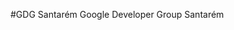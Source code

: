 
[comment]: <> ( 20160427 )
[comment]: <> ( gdg )
[comment]: <> ( https://plus.google.com/112108714279417698383 )


#GDG Santarém
Google Developer Group Santarém

